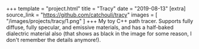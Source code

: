 +++
template = "project.html"
title = "Tracy"
date = "2019-08-13"
[extra]
source_link = "https://github.com/catchouli/tracy"
images = [
    "/images/projects/tracy/1.png"
]
+++
My toy C++ path tracer. Supports fully diffuse, fully specular, and emissive materials, and has a half-baked dialectric material also (that shows as black in the image for some reason, I don't remember the details anymore!).
